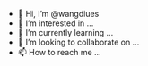 - 👋 Hi, I’m @wangdiues
- 👀 I’m interested in ...
- 🌱 I’m currently learning ...
- 💞️ I’m looking to collaborate on ...
- 📫 How to reach me ...

<!---
wangdiues/wangdiues is a ✨ special ✨ repository because its `README.md` (this file) appears on your GitHub profile.
You can click the Preview link to take a look at your changes.
--->
